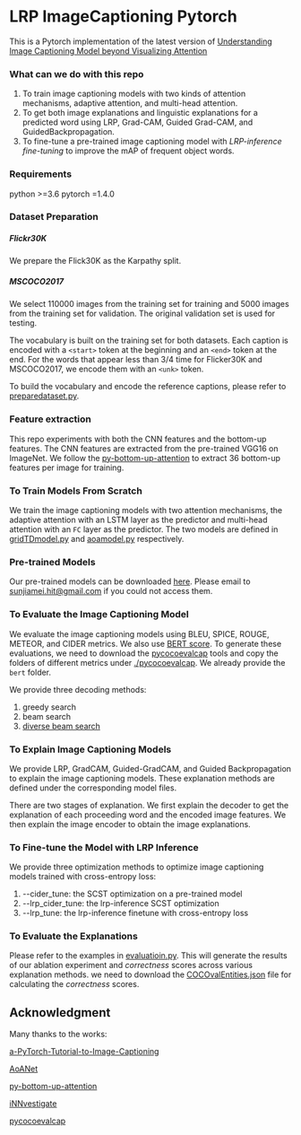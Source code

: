 # LRP ImageCaptioning Pytorch
This is a Pytorch implementation of the latest version of [Understanding Image Captioning Model beyond Visualizing Attention](https://arxiv.org/abs/2001.01037)

### What can we do with this repo
1. To train image captioning models with two kinds of attention mechanisms, adaptive attention, and multi-head attention.
2. To get both image explanations and linguistic explanations for a predicted word using LRP, Grad-CAM, Guided Grad-CAM, and GuidedBackpropagation.
3. To fine-tune a pre-trained image captioning model with *LRP-inference fine-tuning* to improve the mAP of frequent object words.



### Requirements
python >=3.6 
pytorch =1.4.0

### Dataset Preparation
##### Flickr30K
We prepare the Flick30K as the Karpathy split. 
##### MSCOCO2017
We select 110000 images from the training set for training and 5000 images from the training set for validation. The original validation set is used for testing.

The vocabulary is built on the training set for both datasets. Each caption is encoded with a `<start>` token at the beginning and an `<end>` token at the end.
For the words that appear less than 3/4 time for Flicker30K and MSCOCO2017, we encode them with an `<unk>` token. 

To build the vocabulary and encode the reference captions, please refer to [preparedataset.py](./dataset/preparedataset.py).

### Feature extraction
This repo experiments with both the CNN features and the bottom-up features. 
The CNN features are extracted from the pre-trained VGG16 on ImageNet.
We follow the [py-bottom-up-attention](https://github.com/airsplay/py-bottom-up-attention.git) to extract 36 bottom-up features per image for training. 


### To Train Models From Scratch
We train the image captioning models with two attention mechanisms, the adaptive attention with an LSTM layer as the predictor
and multi-head attention with an `FC` layer as the predictor. 
The two models are defined in [gridTDmodel.py](./models/gridTDmodel.py) and [aoamodel.py](./models/aoamodel.py) respectively.


### Pre-trained Models
Our pre-trained models can be downloaded [here](https://drive.google.com/file/d/13PrwflX7mW48Lj7JN51cQ6-ZFBe83bEV/view?usp=sharing).
Please email to sunjiamei.hit@gmail.com if you could not access them.

  
### To Evaluate the Image Captioning Model
We evaluate the image captioning models using BLEU, SPICE, ROUGE, METEOR, and CIDER metrics. We also use [BERT score](https://pypi.org/project/bert-score/). To generate these evaluations,
we need to download the [pycocoevalcap](https://github.com/salaniz/pycocoevalcap.git) tools and copy the folders of different metrics under [./pycocoevalcap](pycocoevalcap). 
We already provide the `bert` folder. 

We provide three decoding methods:
1. greedy search
2. beam search
3. [diverse beam search](https://arxiv.org/abs/1610.02424) 
 

### To Explain Image Captioning Models
We provide LRP, GradCAM, Guided-GradCAM, and Guided Backpropagation to explain the image captioning models. 
These explanation methods are defined under the corresponding model files.

There are two stages of explanation. We first explain the decoder to get the explanation of each proceeding word and the encoded image features.
We then explain the image encoder to obtain the image explanations.


### To Fine-tune the Model with LRP Inference
We provide three optimization methods to optimize image captioning models trained with cross-entropy loss:
1. --cider_tune: the SCST optimization on a pre-trained model
2. --lrp_cider_tune: the lrp-inference SCST optimization 
3. --lrp_tune: the lrp-inference finetune with cross-entropy loss

### To Evaluate the Explanations

Please refer to the examples in [evaluatioin.py](evaluation.py). 
This will generate the results of our ablation experiment and *correctness* scores across various explanation methods.
we need to download the [COCOvalEntities.json](https://drive.google.com/file/d/1ygSGtJ79FyocW-QshgeuIEQlu24QgF0x/view?usp=sharing) file for calculating the *correctness* scores.
 



Acknowledgment
---------------
Many thanks to the works:

[a-PyTorch-Tutorial-to-Image-Captioning](https://github.com/sgrvinod/a-PyTorch-Tutorial-to-Image-Captioning.git)

[AoANet](https://github.com/husthuaan/AoANet.git)

[py-bottom-up-attention](https://github.com/airsplay/py-bottom-up-attention.git)

[iNNvestigate](https://github.com/albermax/innvestigate.git)

[pycocoevalcap](https://github.com/salaniz/pycocoevalcap.git)



